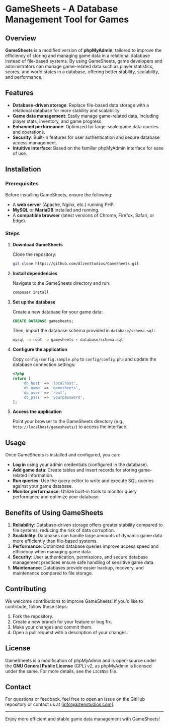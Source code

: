 # GameSheets - A Database Management Tool for Games

## Overview

**GameSheets** is a modified version of **phpMyAdmin**, tailored to improve the efficiency of storing and managing game data in a relational database instead of file-based systems. By using GameSheets, game developers and administrators can manage game-related data such as player statistics, scores, and world states in a database, offering better stability, scalability, and performance.

## Features

- **Database-driven storage**: Replace file-based data storage with a relational database for more stability and scalability.
- **Game data management**: Easily manage game-related data, including player stats, inventory, and game progress.
- **Enhanced performance**: Optimized for large-scale game data queries and operations.
- **Security**: Built-in features for user authentication and secure database access management.
- **Intuitive interface**: Based on the familiar phpMyAdmin interface for ease of use.

## Installation

### Prerequisites

Before installing GameSheets, ensure the following:

- A **web server** (Apache, Nginx, etc.) running PHP.
- **MySQL** or **MariaDB** installed and running.
- A **compatible browser** (latest versions of Chrome, Firefox, Safari, or Edge).

### Steps

1. **Download GameSheets**

   Clone the repository:

   ```bash
   git clone https://github.com/AlzenStudios/GameSheets.git
   ```

2. **Install dependencies**

   Navigate to the GameSheets directory and run:

   ```bash
   composer install
   ```

3. **Set up the database**

   Create a new database for your game data:

   ```sql
   CREATE DATABASE gamesheets;
   ```

   Then, import the database schema provided in `database/schema.sql`:

   ```bash
   mysql -u root -p gamesheets < database/schema.sql
   ```

4. **Configure the application**

   Copy `config/config.sample.php` to `config/config.php` and update the database connection settings:

   ```php
   <?php
   return [
       'db_host' => 'localhost',
       'db_name' => 'gamesheets',
       'db_user' => 'root',
       'db_pass' => 'yourpassword',
   ];
   ```

5. **Access the application**

   Point your browser to the GameSheets directory (e.g., `http://localhost/gamesheets/`) to access the interface.

## Usage

Once GameSheets is installed and configured, you can:

- **Log in** using your admin credentials (configured in the database).
- **Add game data**: Create tables and insert records for storing game-related information.
- **Run queries**: Use the query editor to write and execute SQL queries against your game database.
- **Monitor performance**: Utilize built-in tools to monitor query performance and optimize your database.

## Benefits of Using GameSheets

1. **Reliability**: Database-driven storage offers greater stability compared to file systems, reducing the risk of data corruption.
2. **Scalability**: Databases can handle large amounts of dynamic game data more efficiently than file-based systems.
3. **Performance**: Optimized database queries improve access speed and efficiency when managing game data.
4. **Security**: User authentication, permissions, and secure database management practices ensure safe handling of sensitive game data.
5. **Maintenance**: Databases provide easier backup, recovery, and maintenance compared to file storage.

## Contributing

We welcome contributions to improve GameSheets! If you'd like to contribute, follow these steps:

1. Fork the repository.
2. Create a new branch for your feature or bug fix.
3. Make your changes and commit them.
4. Open a pull request with a description of your changes.

## License

GameSheets is a modification of phpMyAdmin and is open-source under the **GNU General Public License** (GPL) v2, as phpMyAdmin is licensed under the same. For more details, see the `LICENSE` file.

## Contact

For questions or feedback, feel free to open an issue on the GitHub repository or contact us at [info@alzenstudios.com].

---

Enjoy more efficient and stable game data management with GameSheets!

```
